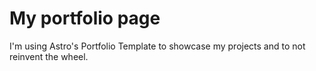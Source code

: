 # My portfolio page

I'm using Astro's Portfolio Template to showcase my projects and to not reinvent the wheel.
